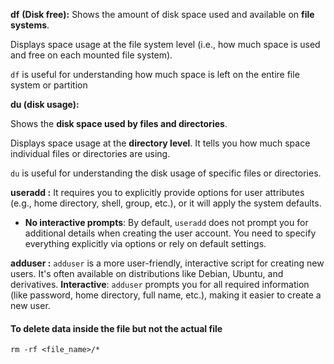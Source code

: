 
**df**  **(Disk free):** Shows the amount of disk space used and available on **file systems**.

Displays space usage at the file system level (i.e., how much space is used and free on each mounted file system).

`df` is useful for understanding how much space is left on the entire file system or partition

**du (disk usage):**

Shows the **disk space used by files and directories**.


Displays space usage at the **directory level**. It tells you how much space individual files or directories are using.

 `du` is useful for understanding the disk usage of specific files or directories.




**useradd :**  It requires you to explicitly provide options for user attributes (e.g., home directory, shell, group, etc.), or it will apply the system defaults.

- **No interactive prompts**: By default, `useradd` does not prompt you for additional details when creating the user account. You need to specify everything explicitly via options or rely on default settings.

**adduser :**  `adduser` is a more user-friendly, interactive script for creating new users. It's often available on distributions like Debian, Ubuntu, and derivatives.
**Interactive**: `adduser` prompts you for all required information (like password, home directory, full name, etc.), making it easier to create a new user.



#### To delete data inside the file but not the actual file
	rm -rf <file_name>/* 

